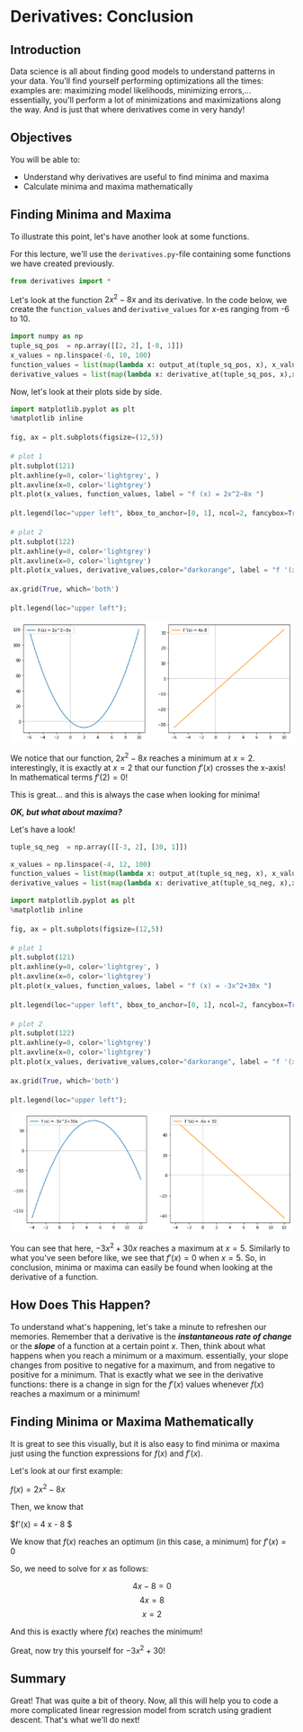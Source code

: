 
# Derivatives: Conclusion

## Introduction

Data science is all about finding good models to understand patterns in your data. You'll find yourself performing optimizations all the times: examples are: maximizing model likelihoods, minimizing errors,... essentially, you'll perform a lot of minimizations and maximizations along the way. And is just that where derivatives come in very handy!

## Objectives

You will be able to:
- Understand why derivatives are useful to find minima and maxima
- Calculate minima and maxima mathematically

## Finding Minima and Maxima

To illustrate this point, let's have another look at some functions.

For this lecture, we'll use the `derivatives.py`-file containing some functions we have created previously.


```python
from derivatives import *
```

Let's look at the function $2x^2-8x$ and its derivative. In the code below, we create the `function_values` and `derivative_values` for $x$-es ranging from -6 to 10.


```python
import numpy as np
tuple_sq_pos  = np.array([[2, 2], [-8, 1]])
x_values = np.linspace(-6, 10, 100)
function_values = list(map(lambda x: output_at(tuple_sq_pos, x), x_values))
derivative_values = list(map(lambda x: derivative_at(tuple_sq_pos, x),x_values))
```

Now, let's look at their plots side by side.


```python
import matplotlib.pyplot as plt
%matplotlib inline

fig, ax = plt.subplots(figsize=(12,5))

# plot 1
plt.subplot(121)
plt.axhline(y=0, color='lightgrey', )
plt.axvline(x=0, color='lightgrey')
plt.plot(x_values, function_values, label = "f (x) = 2x^2−8x ")

plt.legend(loc="upper left", bbox_to_anchor=[0, 1], ncol=2, fancybox=True)

# plot 2
plt.subplot(122)
plt.axhline(y=0, color='lightgrey')
plt.axvline(x=0, color='lightgrey')
plt.plot(x_values, derivative_values,color="darkorange", label = "f '(x) = 4x-8")

ax.grid(True, which='both')

plt.legend(loc="upper left");
```


![png](index_files/index_8_0.png)


We notice that our function, $2x^2-8x$ reaches a minimum at $x = 2$. interestingly, it is exactly at $x=2$ that our function $f'(x)$ crosses the x-axis! In mathematical terms $f'(2) = 0$!

This is great... and this is always the case when looking for minima! 

***OK, but what about maxima?***


Let's have a look!


```python
tuple_sq_neg  = np.array([[-3, 2], [30, 1]])
```


```python
x_values = np.linspace(-4, 12, 100)
function_values = list(map(lambda x: output_at(tuple_sq_neg, x), x_values))
derivative_values = list(map(lambda x: derivative_at(tuple_sq_neg, x),x_values))
```


```python
import matplotlib.pyplot as plt
%matplotlib inline

fig, ax = plt.subplots(figsize=(12,5))

# plot 1
plt.subplot(121)
plt.axhline(y=0, color='lightgrey', )
plt.axvline(x=0, color='lightgrey')
plt.plot(x_values, function_values, label = "f (x) = -3x^2+30x ")

plt.legend(loc="upper left", bbox_to_anchor=[0, 1], ncol=2, fancybox=True)

# plot 2
plt.subplot(122)
plt.axhline(y=0, color='lightgrey')
plt.axvline(x=0, color='lightgrey')
plt.plot(x_values, derivative_values,color="darkorange", label = "f '(x) = -6x + 30")

ax.grid(True, which='both')

plt.legend(loc="upper left");
```


![png](index_files/index_13_0.png)


You can see that here, $-3x^2+30x$ reaches a maximum at $x=5$. Similarly to what you've seen before like, we see that $f'(x) = 0$ when $x = 5$. So, in conclusion, minima or maxima can easily be found when looking at the derivative of a function. 

## How Does This Happen?

To understand what's happening, let's take a minute to refreshen our memories. Remember that a derivative is the ***instantaneous rate of change*** or the ***slope*** of a function at a certain point $x$. Then, think about what happens when you reach a minimum or a maximum. essentially, your slope changes from positive to negative for a maximum, and from negative to positive for a minimum. That is exactly what we see in the derivative functions: there is a change in sign for the $f'(x)$ values whenever $f(x)$ reaches a maximum or a minimum!

## Finding Minima or Maxima Mathematically

It is great to see this visually, but it is also easy to find minima or maxima just using the function expressions for $f(x)$ and $f'(x)$.

Let's look at our first example:

$f(x) = 2x^2-8x$

Then, we know that

$f'(x) = 4 x - 8 $

We know that $f(x)$ reaches an optimum (in this case, a minimum) for $f'(x) = 0$

So, we need to solve for $x$ as follows:

$$4x - 8 = 0 $$
$$ 4x = 8$$
$$ x= 2$$

And this is exactly where $f(x)$ reaches the minimum!

Great, now try this yourself for $-3x^2+30$!

## Summary

Great! That was quite a bit of theory. Now, all this will help you to code a more complicated linear regression model from scratch using gradient descent. That's what we'll do next!
